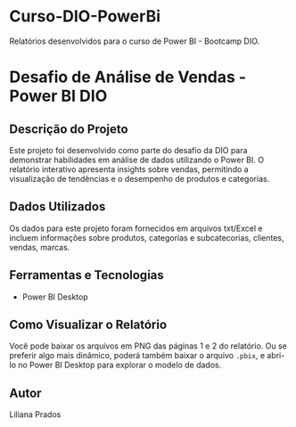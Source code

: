 # Curso-DIO-PowerBi
Relatórios desenvolvidos para o curso de Power BI - Bootcamp DIO.

# Desafio de Análise de Vendas - Power BI DIO

## Descrição do Projeto
Este projeto foi desenvolvido como parte do desafio da DIO para demonstrar habilidades em análise de dados utilizando o Power BI. O relatório interativo apresenta insights sobre vendas, permitindo a visualização de tendências e o desempenho de produtos e categorias.

## Dados Utilizados
Os dados para este projeto foram fornecidos em arquivos txt/Excel e incluem informações sobre produtos, categorias e subcatecorias, clientes, vendas, marcas.

## Ferramentas e Tecnologias
* Power BI Desktop

## Como Visualizar o Relatório
Você pode baixar os arquivos em PNG das páginas 1 e 2 do relatório. Ou se preferir algo mais dinâmico, poderá também baixar o arquivo `.pbix`, e abri-lo no Power BI Desktop para explorar o modelo de dados.

## Autor
Liliana Prados
